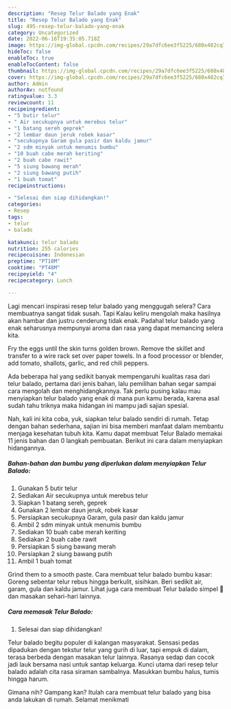 ```yaml
---
description: "Resep Telur Balado yang Enak"
title: "Resep Telur Balado yang Enak"
slug: 495-resep-telur-balado-yang-enak
category: Uncategorized
date: 2022-06-16T19:35:05.718Z
image: https://img-global.cpcdn.com/recipes/29a7dfc6ee3f5225/680x482cq70/telur-balado-foto-resep-utama.jpg
hideToc: false
enableToc: true
enableTocContent: false
thumbnail: https://img-global.cpcdn.com/recipes/29a7dfc6ee3f5225/680x482cq70/telur-balado-foto-resep-utama.jpg
cover: https://img-global.cpcdn.com/recipes/29a7dfc6ee3f5225/680x482cq70/telur-balado-foto-resep-utama.jpg
author: Admin
authorAv: notfound
ratingvalue: 3.3
reviewcount: 11
recipeingredient:
- "5 butir telur"
- " Air secukupnya untuk merebus telur"
- "1 batang sereh geprek"
- "2 lembar daun jeruk robek kasar"
- "secukupnya Garam gula pasir dan kaldu jamur"
- "2 sdm minyak untuk menumis bumbu"
- "10 buah cabe merah keriting"
- "2 buah cabe rawit"
- "5 siung bawang merah"
- "2 siung bawang putih"
- "1 buah tomat"
recipeinstructions:

- "Selesai dan siap dihidangkan!"
categories:
- Resep
tags:
- telur
- balado

katakunci: telur balado 
nutrition: 255 calories
recipecuisine: Indonesian
preptime: "PT18M"
cooktime: "PT48M"
recipeyield: "4"
recipecategory: Lunch

---
```



Lagi mencari inspirasi resep telur balado yang menggugah selera? Cara membuatnya sangat tidak susah. Tapi Kalau keliru mengolah maka hasilnya akan hambar dan justru cenderung tidak enak. Padahal telur balado yang enak seharusnya mempunyai aroma dan rasa yang dapat memancing selera kita.


Fry the eggs until the skin turns golden brown. Remove the skillet and transfer to a wire rack set over paper towels. In a food processor or blender, add tomato, shallots, garlic, and red chili peppers.

Ada beberapa hal yang sedikit banyak mempengaruhi kualitas rasa dari telur balado, pertama dari jenis bahan, lalu pemilihan bahan segar sampai cara mengolah dan menghidangkannya. Tak perlu pusing kalau mau menyiapkan telur balado yang enak di mana pun kamu berada, karena asal sudah tahu triknya maka hidangan ini mampu jadi sajian spesial.


Nah, kali ini kita coba, yuk, siapkan telur balado sendiri di rumah. Tetap dengan bahan sederhana, sajian ini bisa memberi manfaat dalam membantu menjaga kesehatan tubuh kita. Kamu dapat membuat Telur Balado memakai 11 jenis bahan dan 0 langkah pembuatan. Berikut ini cara dalam menyiapkan hidangannya.

<!--inarticleads1-->

##### Bahan-bahan dan bumbu yang diperlukan dalam menyiapkan Telur Balado:

1. Gunakan 5 butir telur
1. Sediakan  Air secukupnya untuk merebus telur
1. Siapkan 1 batang sereh, geprek
1. Gunakan 2 lembar daun jeruk, robek kasar
1. Persiapkan secukupnya Garam, gula pasir dan kaldu jamur
1. Ambil 2 sdm minyak untuk menumis bumbu
1. Sediakan 10 buah cabe merah keriting
1. Sediakan 2 buah cabe rawit
1. Persiapkan 5 siung bawang merah
1. Persiapkan 2 siung bawang putih
1. Ambil 1 buah tomat


Grind them to a smooth paste. Cara membuat telur balado bumbu kasar: Goreng sebentar telur rebus hingga berkulit, sisihkan. Beri sedikit air, garam, gula dan kaldu jamur. Lihat juga cara membuat Telur balado simpel 🤤 dan masakan sehari-hari lainnya. 

<!--inarticleads2-->

##### Cara memasak Telur Balado:


1. Selesai dan siap dihidangkan!

Telur balado begitu populer di kalangan masyarakat. Sensasi pedas dipadukan dengan tekstur telur yang gurih di luar, tapi empuk di dalam, terasa berbeda dengan masakan telur lainnya. Rasanya sedap dan cocok jadi lauk bersama nasi untuk santap keluarga. Kunci utama dari resep telur balado adalah cita rasa siraman sambalnya. Masukkan bumbu halus, tumis hingga harum. 

Gimana nih? Gampang kan? Itulah cara membuat telur balado yang bisa anda lakukan di rumah. Selamat menikmati
